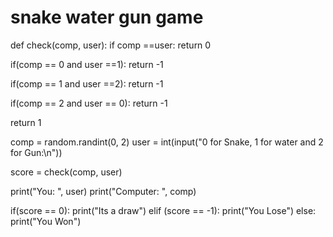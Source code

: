 # snake water gun game

def check(comp, user):
  if comp ==user:
    return 0
    
  if(comp == 0 and user ==1):
    return -1
    
  if(comp == 1 and user ==2):
    return -1
    
  if(comp == 2 and user == 0):
    return -1

  return 1
    
  
comp = random.randint(0, 2)
user = int(input("0 for Snake, 1 for water and 2 for Gun:\n"))

score = check(comp, user)

print("You: ", user)
print("Computer: ", comp)

if(score == 0):
  print("Its a draw")
elif (score == -1):
  print("You Lose")
else:
  print("You Won")
  

